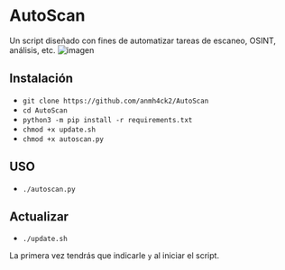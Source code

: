 # AutoScan
Un script diseñado con fines de automatizar tareas de escaneo, OSINT, análisis, etc.
![imagen](https://user-images.githubusercontent.com/116729095/202274973-fff8e9ea-3cf1-4e4b-92d8-25e5d15c5ff5.png)


## Instalación
- `git clone https://github.com/anmh4ck2/AutoScan`
- `cd AutoScan`
- `python3 -m pip install -r requirements.txt`
- `chmod +x update.sh`
- `chmod +x autoscan.py`

## USO
- `./autoscan.py`

## Actualizar
- `./update.sh`

La primera vez tendrás que indicarle `y` al iniciar el script.
